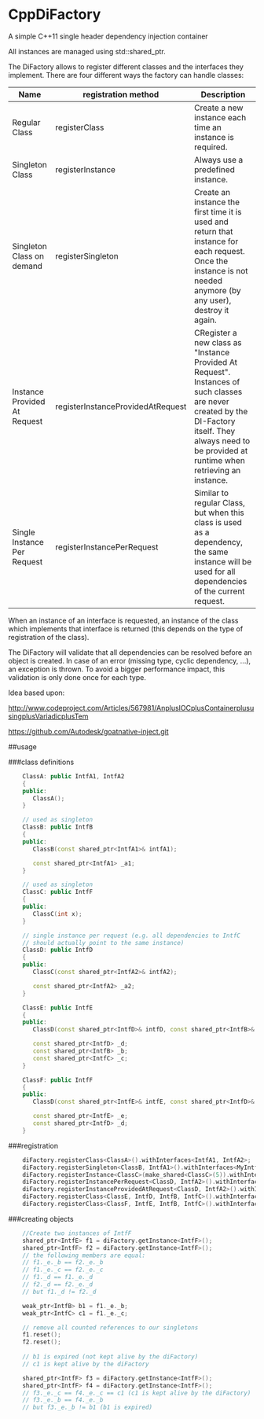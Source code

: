 # CppDiFactory

A simple C++11 single header dependency injection container

All instances are managed using std::shared_ptr.

The DiFactory allows to register different classes and the interfaces they implement.
There are four different ways the factory can handle classes:

| Name                        | registration method        | Description |
| --------------------------- | -------------------------- | ----------- |
| Regular Class               | registerClass              | Create a new instance each time an instance is required. |
| Singleton Class             | registerInstance           | Always use a predefined instance. |
| Singleton Class on demand   | registerSingleton          | Create an instance the first time it is used and return that instance for each request. Once the instance is not needed anymore (by any user), destroy it again.|
| Instance Provided At Request| registerInstanceProvidedAtRequest | CRegister a new class as "Instance Provided At Request". Instances of such classes are never created by the DI-Factory itself. They always need to be provided at runtime when retrieving an instance. |
| Single Instance Per Request | registerInstancePerRequest | Similar to regular Class, but when this class is used as a dependency, the same instance will be used for all dependencies of the current request.|

When an instance of an interface is requested, an instance of the class which implements that
interface is returned (this depends on the type of registration of the class).

The DiFactory will validate that all dependencies can be resolved before an object is created. In 
case of an error (missing type, cyclic dependency, ...), an exception is thrown.
To avoid a bigger performance impact, this validation is only done once for each type.

Idea based upon:

http://www.codeproject.com/Articles/567981/AnplusIOCplusContainerplususingplusVariadicplusTem

https://github.com/Autodesk/goatnative-inject.git

##usage

###class definitions
```c++
	ClassA: public IntfA1, IntfA2
	{
	public:
	   ClassA();
	}

	// used as singleton
	ClassB: public IntfB
	{
	public:
	   ClassB(const shared_ptr<IntfA1>& intfA1);

	   const shared_ptr<IntfA1> _a1;
	}

	// used as singleton
	ClassC: public IntfF
	{
	public:
	   ClassC(int x);
	}

	// single instance per request (e.g. all dependencies to IntfC
	// should actually point to the same instance)
	ClassD: public IntfD
	{
	public:
	   ClassC(const shared_ptr<IntfA2>& intfA2);

	   const shared_ptr<IntfA2> _a2;
	}

	ClassE: public IntfE
	{
	public:
	   ClassD(const shared_ptr<IntfD>& intfD, const shared_ptr<IntfB>& intfB, const shared_ptr<IntfC>& intfC);

	   const shared_ptr<IntfD> _d;
	   const shared_ptr<IntfB> _b;
	   const shared_ptr<IntfC> _c;
	}

	ClassF: public IntfF
	{
	public:
	   ClassD(const shared_ptr<IntfE>& intfE, const shared_ptr<IntfD>& intfB);

	   const shared_ptr<IntfE> _e;
	   const shared_ptr<IntfD> _d;
	}
```

###registration
```c++
	diFactory.registerClass<ClassA>().withInterfaces<IntfA1, IntfA2>;
	diFactory.registerSingleton<ClassB, IntfA1>().withInterfaces<MyIntfB>;
	diFactory.registerInstance<ClassC>(make_shared<ClassC>(5)).withInterfaces<IntfB>;
	diFactory.registerInstancePerRequest<ClassD, IntfA2>().withInterfaces<IntfD>;
	diFactory.registerInstanceProvidedAtRequest<ClassD, IntfA2>().withInterfaces<IntfD>;
	diFactory.registerClass<ClassE, IntfD, IntfB, IntfC>().withInterfaces<IntfE>;
	diFactory.registerClass<ClassF, IntfE, IntfB, IntfC>().withInterfaces<IntfF>;
```

###creating objects
```c++
    //Create two instances of IntfF
	shared_ptr<IntfE> f1 = diFactory.getInstance<IntfF>();
	shared_ptr<IntfF> f2 = diFactory.getInstance<IntfF>();
	// the following members are equal:
	// f1._e._b == f2._e._b
	// f1._e._c == f2._e._c
	// f1._d == f1._e._d
	// f2._d == f2._e._d
	// but f1._d != f2._d

	weak_ptr<IntfB> b1 = f1._e._b;
	weak_ptr<IntfC> c1 = f1._e._c;

	// remove all counted references to our singletons
	f1.reset();
	f2.reset();
	
	// b1 is expired (not kept alive by the diFactory)
	// c1 is kept alive by the diFactory

	shared_ptr<IntfF> f3 = diFactory.getInstance<IntfF>();
	shared_ptr<IntfF> f4 = diFactory.getInstance<IntfF>();
	// f3._e._c == f4._e._c == c1 (c1 is kept alive by the diFactory)
	// f3._e._b == f4._e._b
	// but f3._e._b != b1 (b1 is expired)
```
